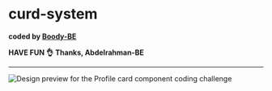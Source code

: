 # curd-system

<b>coded by [Boody-BE](https://github.com/Boody2004/crud-system)</b>

**HAVE FUN 👌**
**Thanks, Abdelrahman-BE**

---

![Design preview for the Profile card component coding challenge](https://res.cloudinary.com/dirbnpgsp/image/upload/v1642982292/curd_wbdi3x.png)
